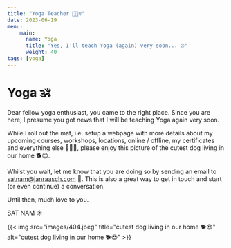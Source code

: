 ```yaml
---
title: "Yoga Teacher 🧘🏻‍♀️"
date: 2023-06-19
menu:
    main:
      name: Yoga
      title: "Yes, I'll teach Yoga (again) very soon... ⏰"
      weight: 40
tags: [yoga]
---
```


# Yoga 🕉

Dear fellow yoga enthusiast, you came to the right place. Since you are here, I presume you got news that I will be teaching Yoga again very soon. 

While I roll out the mat, i.e. setup a webpage with more details about my upcoming courses, workshops, locations, online / offline, my certificates and everything else 🤩😋😁, please enjoy this picture of the cutest dog living in our home 🐕😍. 

Whilst you wait, let me know that you are doing so by sending an email to [satnam@janraasch.com](mailto:satnam@janraasch.com) 📧. This is also a great way to get in touch and start (or even continue) a conversation.

Until then, much love to you.

SAT NAM ☀️

{{< img src="images/404.jpeg" title="cutest dog living in our home 🐕😍" alt="cutest dog living in our home 🐕😍" >}}
